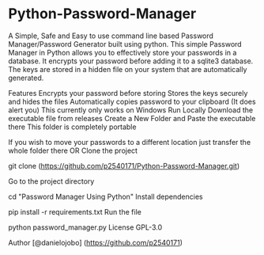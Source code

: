 # Python-Password-Manager
A Simple, Safe and Easy to use command line based Password Manager/Password Generator  built using python.
This simple Password Manager in Python allows you to effectively store your passwords in a database. It encrypts your password before adding it to a sqlite3 database. The keys are stored in a hidden file on your system that are automatically generated.

Features
Encrypts your password before storing
Stores the keys securely and hides the files
Automatically copies password to your clipboard (It does alert you)
This currently only works on Windows
Run Locally
Download the executable file from releases
Create a New Folder and Paste the executable there
This folder is completely portable

If you wish to move your passwords to a different location just transfer the whole folder there
OR
Clone the project

  git clone (https://github.com/p2540171/Python-Password-Manager.git)
  
Go to the project directory

  cd "Password Manager Using Python"
Install dependencies

  pip install -r requirements.txt
Run the file

  python password_manager.py
License
GPL-3.0

Author
[@danielojobo] (https://github.com/p2540171)
